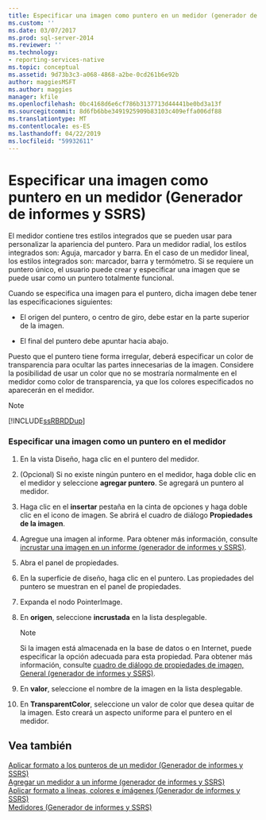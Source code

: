 ```yaml
---
title: Especificar una imagen como puntero en un medidor (generador de informes y SSRS) | Microsoft Docs
ms.custom: ''
ms.date: 03/07/2017
ms.prod: sql-server-2014
ms.reviewer: ''
ms.technology:
- reporting-services-native
ms.topic: conceptual
ms.assetid: 9d73b3c3-a068-4868-a2be-0cd261b6e92b
author: maggiesMSFT
ms.author: maggies
manager: kfile
ms.openlocfilehash: 0bc4168d6e6cf786b3137713d44441be0bd3a13f
ms.sourcegitcommit: 8d6fb6bbe3491925909b83103c409effa006df88
ms.translationtype: MT
ms.contentlocale: es-ES
ms.lasthandoff: 04/22/2019
ms.locfileid: "59932611"
---
```

# <a name="specify-an-image-as-a-pointer-on-a-gauge-report-builder-and-ssrs"></a>Especificar una imagen como puntero en un medidor (Generador de informes y SSRS)
  El medidor contiene tres estilos integrados que se pueden usar para personalizar la apariencia del puntero. Para un medidor radial, los estilos integrados son: Aguja, marcador y barra. En el caso de un medidor lineal, los estilos integrados son: marcador, barra y termómetro. Si se requiere un puntero único, el usuario puede crear y especificar una imagen que se puede usar como un puntero totalmente funcional.  
  
 Cuando se especifica una imagen para el puntero, dicha imagen debe tener las especificaciones siguientes:  
  
-   El origen del puntero, o centro de giro, debe estar en la parte superior de la imagen.  
  
-   El final del puntero debe apuntar hacia abajo.  
  
 Puesto que el puntero tiene forma irregular, deberá especificar un color de transparencia para ocultar las partes innecesarias de la imagen. Considere la posibilidad de usar un color que no se mostraría normalmente en el medidor como color de transparencia, ya que los colores especificados no aparecerán en el medidor.  
  
> [!NOTE]  
>  [!INCLUDE[ssRBRDDup](../includes/ssrbrddup-md.md)]  
  
### <a name="to-specify-an-image-as-a-pointer-on-the-gauge"></a>Especificar una imagen como un puntero en el medidor  
  
1.  En la vista Diseño, haga clic en el puntero del medidor.  
  
2.  (Opcional) Si no existe ningún puntero en el medidor, haga doble clic en el medidor y seleccione **agregar puntero**. Se agregará un puntero al medidor.  
  
3.  Haga clic en el **insertar** pestaña en la cinta de opciones y haga doble clic en el icono de imagen. Se abrirá el cuadro de diálogo **Propiedades de la imagen**.  
  
4.  Agregue una imagen al informe. Para obtener más información, consulte [incrustar una imagen en un informe &#40;generador de informes y SSRS&#41;](report-design/embed-an-image-in-a-report-report-builder-and-ssrs.md).  
  
5.  Abra el panel de propiedades.  
  
6.  En la superficie de diseño, haga clic en el puntero. Las propiedades del puntero se muestran en el panel de propiedades.  
  
7.  Expanda el nodo PointerImage.  
  
8.  En **origen**, seleccione **incrustada** en la lista desplegable.  
  
    > [!NOTE]  
    >  Si la imagen está almacenada en la base de datos o en Internet, puede especificar la opción adecuada para esta propiedad. Para obtener más información, consulte [cuadro de diálogo de propiedades de imagen, General &#40;generador de informes y SSRS&#41;](../../2014/reporting-services/image-properties-dialog-box-general-report-builder-and-ssrs.md).  
  
9. En **valor**, seleccione el nombre de la imagen en la lista desplegable.  
  
10. En **TransparentColor**, seleccione un valor de color que desea quitar de la imagen. Esto creará un aspecto uniforme para el puntero en el medidor.  
  
## <a name="see-also"></a>Vea también  
 [Aplicar formato a los punteros de un medidor &#40;Generador de informes y SSRS&#41;](report-design/formatting-pointers-on-a-gauge-report-builder-and-ssrs.md)   
 [Agregar un medidor a un informe &#40;generador de informes y SSRS&#41;](report-design/add-a-gauge-to-a-report-report-builder-and-ssrs.md)   
 [Aplicar formato a líneas, colores e imágenes &#40;Generador de informes y SSRS&#41;](report-design/images-report-builder-and-ssrs.md)   
 [Medidores &#40;Generador de informes y SSRS&#41;](report-design/gauges-report-builder-and-ssrs.md)  
  
  
